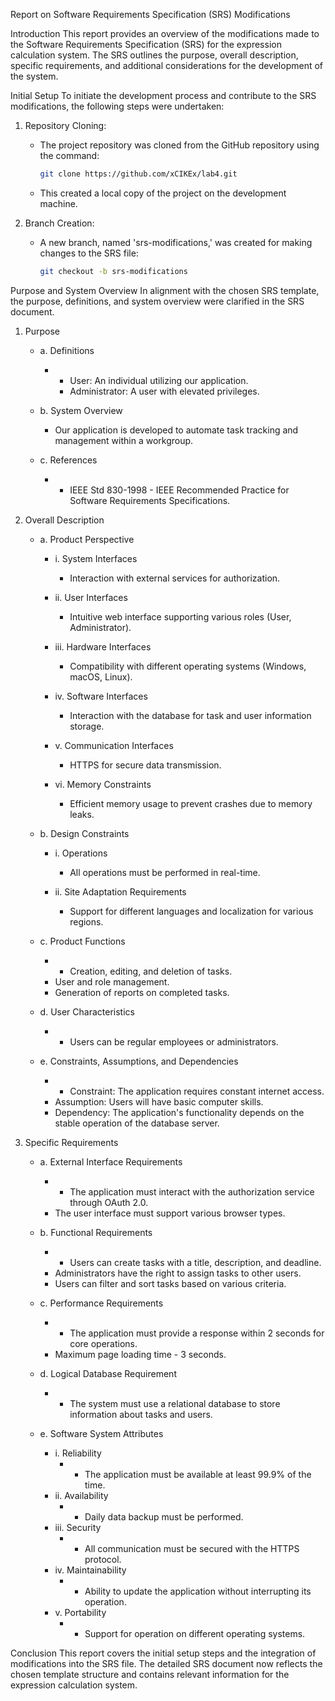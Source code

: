 Report on Software Requirements Specification (SRS) Modifications

Introduction
This report provides an overview of the modifications made to the Software Requirements Specification (SRS) for the expression calculation system. The SRS outlines the purpose, overall description, specific requirements, and additional considerations for the development of the system.

Initial Setup
To initiate the development process and contribute to the SRS modifications, the following steps were undertaken:

1. Repository Cloning:
   - The project repository was cloned from the GitHub repository using the command:
     ```bash
     git clone https://github.com/xCIKEx/lab4.git
     ```
   - This created a local copy of the project on the development machine.

2. Branch Creation:
   - A new branch, named 'srs-modifications,' was created for making changes to the SRS file:
     ```bash
     git checkout -b srs-modifications
     ```

Purpose and System Overview
In alignment with the chosen SRS template, the purpose, definitions, and system overview were clarified in the SRS document.

1. Purpose
   - a. Definitions
     - - User: An individual utilizing our application.
       - Administrator: A user with elevated privileges.

   - b. System Overview
     - Our application is developed to automate task tracking and management within a workgroup.

   - c. References
     - - IEEE Std 830-1998 - IEEE Recommended Practice for Software Requirements Specifications.

2. Overall Description
   - a. Product Perspective
     - i. System Interfaces
       - Interaction with external services for authorization.

     - ii. User Interfaces
       - Intuitive web interface supporting various roles (User, Administrator).

     - iii. Hardware Interfaces
       - Compatibility with different operating systems (Windows, macOS, Linux).

     - iv. Software Interfaces
       - Interaction with the database for task and user information storage.

     - v. Communication Interfaces
       - HTTPS for secure data transmission.

     - vi. Memory Constraints
       - Efficient memory usage to prevent crashes due to memory leaks.

   - b. Design Constraints
     - i. Operations
       - All operations must be performed in real-time.

     - ii. Site Adaptation Requirements
       - Support for different languages and localization for various regions.

   - c. Product Functions
     - - Creation, editing, and deletion of tasks.
     - User and role management.
     - Generation of reports on completed tasks.

   - d. User Characteristics
     - - Users can be regular employees or administrators.

   - e. Constraints, Assumptions, and Dependencies
     - - Constraint: The application requires constant internet access.
     - Assumption: Users will have basic computer skills.
     - Dependency: The application's functionality depends on the stable operation of the database server.

3. Specific Requirements
   - a. External Interface Requirements
     - - The application must interact with the authorization service through OAuth 2.0.
     - The user interface must support various browser types.

   - b. Functional Requirements
     - - Users can create tasks with a title, description, and deadline.
     - Administrators have the right to assign tasks to other users.
     - Users can filter and sort tasks based on various criteria.

   - c. Performance Requirements
     - - The application must provide a response within 2 seconds for core operations.
     - Maximum page loading time - 3 seconds.

   - d. Logical Database Requirement
     - - The system must use a relational database to store information about tasks and users.

   - e. Software System Attributes
     - i. Reliability
       - - The application must be available at least 99.9% of the time.
     - ii. Availability
       - - Daily data backup must be performed.
     - iii. Security
       - - All communication must be secured with the HTTPS protocol.
     - iv. Maintainability
       - - Ability to update the application without interrupting its operation.
     - v. Portability
       - - Support for operation on different operating systems.

Conclusion
This report covers the initial setup steps and the integration of modifications into the SRS file. The detailed SRS document now reflects the chosen template structure and contains relevant information for the expression calculation system.
